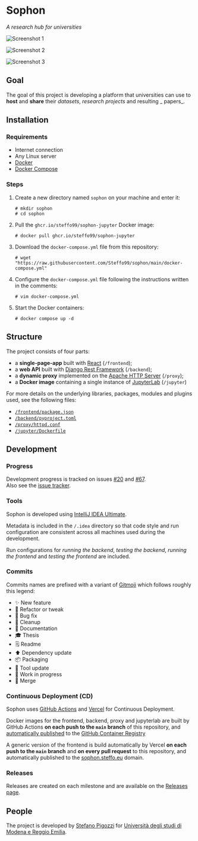 # Sophon

_A research hub for universities_

![Screenshot 1](https://user-images.githubusercontent.com/1540885/138204295-59c6efc3-a4fe-4c91-982b-8257e42b7970.png)

![Screenshot 2](https://user-images.githubusercontent.com/1540885/138204345-346d144f-914f-4435-8816-69abe4a34381.png)

![Screenshot 3](https://user-images.githubusercontent.com/1540885/138204387-69cd2e63-3030-48b8-a149-043e3e2393f7.png)


## Goal

The goal of this project is developing a platform that universities can use to **host** and **share** their _datasets_, _research projects_ and resulting _
papers_.


## Installation

### Requirements

- Internet connection
- Any Linux server
- [Docker][what-is-docker]
- [Docker Compose][what-is-compose]

[what-is-docker]: https://www.docker.com/

[what-is-compose]: https://docs.docker.com/compose/


### Steps

1. Create a new directory named `sophon` on your machine and enter it:
   ```console
   # mkdir sophon
   # cd sophon
   ```

2. Pull the `ghcr.io/steffo99/sophon-jupyter` Docker image:
   ```console
   # docker pull ghcr.io/steffo99/sophon-jupyter
   ```

3. Download the `docker-compose.yml` file from this repository:
   ```console
   # wget "https://raw.githubusercontent.com/Steffo99/sophon/main/docker-compose.yml"
   ```

4. Configure the `docker-compose.yml` file following the instructions written in the comments:
   ```console
   # vim docker-compose.yml
   ```

5. Start the Docker containers:
   ```console
   # docker compose up -d
   ```


## Structure

The project consists of four parts:

- a **single-page-app** built with [React][what-is-react] (`/frontend`);
- a **web API** built with [Django Rest Framework][what-is-drf] (`/backend`);
- a **dynamic proxy** implemented on the [Apache HTTP Server][what-is-httpd] (`/proxy`);
- a **Docker image** containing a single instance of [JupyterLab][what-is-jupyterlab] (`/jupyter`)

[what-is-react]: https://reactjs.org/

[what-is-drf]: https://www.django-rest-framework.org/

[what-is-httpd]: https://httpd.apache.org/

[what-is-jupyterlab]: https://jupyter.org/

For more details on the underlying libraries, packages, modules and plugins used, see the following files:

- [`/frontend/package.json`][lib-frontend]
- [`/backend/pyproject.toml`][lib-backend]
- [`/proxy/httpd.conf`][lib-proxy]
- [`/jupyter/Dockerfile`][lib-jupyter]

[lib-frontend]: https://github.com/Steffo99/sophon/blob/main/frontend/package.json

[lib-backend]: https://github.com/Steffo99/sophon/blob/main/backend/pyproject.toml

[lib-proxy]: https://github.com/Steffo99/sophon/blob/main/proxy/httpd.conf

[lib-jupyter]: https://github.com/Steffo99/sophon/blob/main/jupyter/Dockerfile


## Development

### Progress

Development progress is tracked on issues [#20][issue-#20] and [#67][issue-#67].  
Also see the [issue tracker][issue-tracker].

[issue-#20]: https://github.com/Steffo99/sophon/issues/20

[issue-#67]: https://github.com/Steffo99/sophon/issues/67

[issue-tracker]: https://github.com/Steffo99/sophon/issues


### Tools

Sophon is developed using [IntelliJ IDEA Ultimate][what-is-idea].

Metadata is included in the `/.idea` directory so that code style and run configuration are consistent across all machines used during the development.

Run configurations for *running the backend*, *testing the backend*, *running the frontend* and *testing the frontend* are included.

[what-is-idea]: https://www.jetbrains.com/idea/


### Commits

Commits names are prefixed with a variant of [Gitmoji][what-is-gitmoji] which follows roughly this legend:

- ✨ New feature
- 🔧 Refactor or tweak
- 🐛 Bug fix
- 🧹 Cleanup
- 📔 Documentation
- 🎓 Thesis
- 🗒 Readme
- ⬆ Dependency update
- 📦 Packaging
- 🔨 Tool update
- 🚧 Work in progress
- 🔀 Merge

[what-is-gitmoji]: https://gitmoji.dev/


### Continuous Deployment (CD)

Sophon uses [GitHub Actions][what-is-github-actions] and [Vercel][what-is-vercel] for Continuous Deployment.

[what-is-vercel]: https://vercel.com/

[what-is-github-actions]: https://docs.github.com/en/actions

Docker images for the frontend, backend, proxy and jupyterlab are built by GitHub Actions **on each push to the `main` branch** of this repository,
and [automatically published][list-containers] to the [GitHub Container Registry][what-is-github-containers]

[list-containers]: https://github.com/Steffo99?tab=packages&repo_name=sophon

[what-is-github-containers]: https://docs.github.com/en/packages/working-with-a-github-packages-registry/working-with-the-container-registry

A generic version of the frontend is build automatically by Vercel **on each push to the `main` branch** and **on every pull request** to this repository, and
automatically published to the [sophon.steffo.eu](https://sophon.steffo.eu) domain.


### Releases

Releases are created on each milestone and are available on the [Releases page][list-releases].

[list-releases]: https://github.com/Steffo99/sophon/releases


## People

The project is developed by [Stefano Pigozzi][who-is-stefano-pigozzi] for [Università degli studi di Modena e Reggio Emilia][what-is-unimore].

[who-is-stefano-pigozzi]: https://steffo.eu

[what-is-unimore]: https://www.unimore.it/
